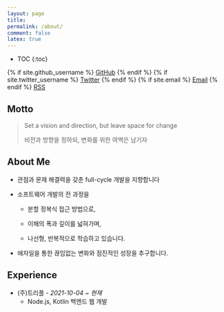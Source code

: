 ```yaml
---
layout: page
title:
permalink: /about/
comment: false
latex: true
---
```

* TOC
{:toc}

<div class="contact">
{% if site.github_username %}
        <a href="https://github.com/{{ site.github_username }}">GitHub</a>
{% endif %}
{% if site.twitter_username %}
        <a href="https://twitter.com/{{ site.twitter_username }}">Twitter</a>
{% endif %}
{% if site.email %}
        <a href="mailto:{{ site.email }}">Email</a>
{% endif %}
        <a href="{{ "/feed.xml" | prepend: site.baseurl }}">RSS</a>
</div>

## Motto

> Set a vision and direction, but leave space for change
>
> 비전과 방향을 정하되, 변화를 위한 여백은 남기자


## About Me

* 관점과 문제 해결력을 갖춘 full-cycle 개발을 지향합니다

* 소프트웨어 개발의 전 과정을 

    * 분할 정복식 접근 방법으로, 

    * 이해의 폭과 깊이를 넓혀가며, 

    * 나선형, 반복적으로 학습하고 있습니다.

* 애자일을 통한 끊임없는 변화와 점진적인 성장을 추구합니다.

## Experience

- (주)트리플 - _2021-10-04 ~ 현재_
    - Node.js, Kotlin  백엔드 웹 개발



